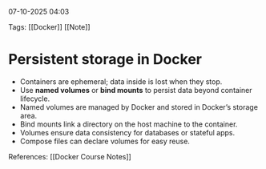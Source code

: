  07-10-2025 04:03

Tags: [[Docker]] [[Note]]
# **Persistent storage in Docker**

- Containers are ephemeral; data inside is lost when they stop. 
- Use **named volumes** or **bind mounts** to persist data beyond container lifecycle.
- Named volumes are managed by Docker and stored in Docker’s storage area.
- Bind mounts link a directory on the host machine to the container.
- Volumes ensure data consistency for databases or stateful apps.
- Compose files can declare volumes for easy reuse.

References: [[Docker Course Notes]]